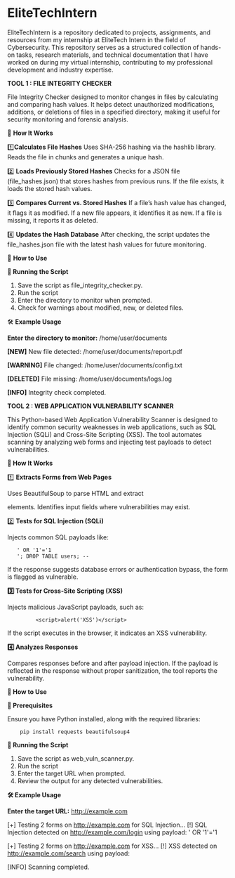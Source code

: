 # EliteTechIntern
 
EliteTechIntern is a repository dedicated to projects, assignments, and resources from my internship at EliteTech Intern in the field of Cybersecurity. This repository serves as a structured collection of hands-on tasks, research materials, and technical documentation that I have worked on during my virtual internship, contributing to my professional development and industry expertise.

**TOOL 1 : FILE INTEGRITY CHECKER**

File Integrity Checker designed to monitor changes in files by calculating and comparing hash values. It helps detect unauthorized modifications, additions, or deletions of files in a specified directory, making it useful for security monitoring and forensic analysis.

📌 **How It Works**

1️⃣**Calculates File Hashes**
Uses SHA-256 hashing via the hashlib library.
Reads the file in chunks and generates a unique hash.

2️⃣ **Loads Previously Stored Hashes**
Checks for a JSON file (file_hashes.json) that stores hashes from previous runs.
If the file exists, it loads the stored hash values.

3️⃣ **Compares Current vs. Stored Hashes**
If a file’s hash value has changed, it flags it as modified.
If a new file appears, it identifies it as new.
If a file is missing, it reports it as deleted.

4️⃣ **Updates the Hash Database**
After checking, the script updates the file_hashes.json file with the latest hash values for future monitoring.

📌 **How to Use**

**🚀 Running the Script**

1. Save the script as file_integrity_checker.py.
2. Run the script 
3. Enter the directory to monitor when prompted.
4. Check for warnings about modified, new, or deleted files.

🛠 **Example Usage**

**Enter the directory to monitor:** /home/user/documents

**[NEW]** New file detected: /home/user/documents/report.pdf

**[WARNING]** File changed: /home/user/documents/config.txt

**[DELETED]** File missing: /home/user/documents/logs.log

**[INFO]** Integrity check completed.

**TOOL 2 : WEB APPLICATION VULNERABILITY SCANNER**

This Python-based Web Application Vulnerability Scanner is designed to identify common security weaknesses in web applications, such as SQL Injection (SQLi) and Cross-Site Scripting (XSS). The tool automates scanning by analyzing web forms and injecting test payloads to detect vulnerabilities.

**📌 How It Works**

1️⃣ **Extracts Forms from Web Pages**

Uses BeautifulSoup to parse HTML and extract <form> elements.
Identifies input fields where vulnerabilities may exist.

2️⃣ **Tests for SQL Injection (SQLi)**

Injects common SQL payloads like:

       ' OR '1'='1
       '; DROP TABLE users; --
       
If the response suggests database errors or authentication bypass, the form is flagged as vulnerable.

**3️⃣ Tests for Cross-Site Scripting (XSS)**

Injects malicious JavaScript payloads, such as:

             <script>alert('XSS')</script>
             
If the script executes in the browser, it indicates an XSS vulnerability.

**4️⃣ Analyzes Responses**

Compares responses before and after payload injection.
If the payload is reflected in the response without proper sanitization, the tool reports the vulnerability.

**📌 How to Use**

**🔧 Prerequisites**

Ensure you have Python installed, along with the required libraries:

        pip install requests beautifulsoup4
        
**🚀 Running the Script**

1. Save the script as web_vuln_scanner.py.
2. Run the script 
3. Enter the target URL when prompted.
4. Review the output for any detected vulnerabilities.

**🛠 Example Usage**

**Enter the target URL:** http://example.com

[+] Testing 2 forms on http://example.com for SQL Injection...
[!] SQL Injection detected on http://example.com/login using payload: ' OR '1'='1

[+] Testing 2 forms on http://example.com for XSS...
[!] XSS detected on http://example.com/search using payload: <script>alert('XSS')</script>

[INFO] Scanning completed.


